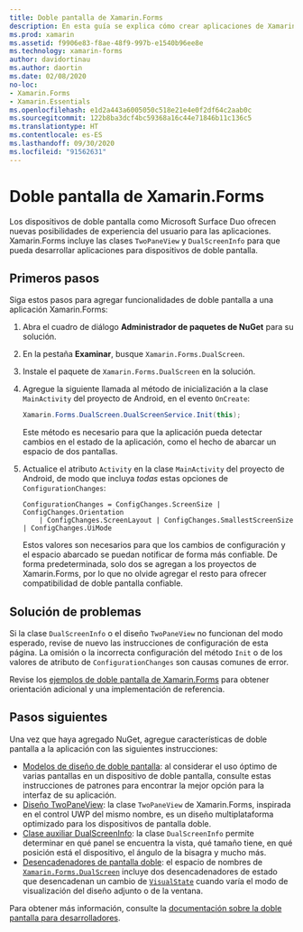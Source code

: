 ```yaml
---
title: Doble pantalla de Xamarin.Forms
description: En esta guía se explica cómo crear aplicaciones de Xamarin.Forms para dispositivos de doble pantalla.
ms.prod: xamarin
ms.assetid: f9906e83-f8ae-48f9-997b-e1540b96ee8e
ms.technology: xamarin-forms
author: davidortinau
ms.author: daortin
ms.date: 02/08/2020
no-loc:
- Xamarin.Forms
- Xamarin.Essentials
ms.openlocfilehash: e1d2a443a6005050c518e21e4e0f2df64c2aab0c
ms.sourcegitcommit: 122b8ba3dcf4bc59368a16c44e71846b11c136c5
ms.translationtype: HT
ms.contentlocale: es-ES
ms.lasthandoff: 09/30/2020
ms.locfileid: "91562631"
---
```

# <a name="no-locxamarinforms-dual-screen"></a>Doble pantalla de Xamarin.Forms

Los dispositivos de doble pantalla como Microsoft Surface Duo ofrecen nuevas posibilidades de experiencia del usuario para las aplicaciones. Xamarin.Forms incluye las clases `TwoPaneView` y `DualScreenInfo` para que pueda desarrollar aplicaciones para dispositivos de doble pantalla.

## <a name="get-started"></a>Primeros pasos

Siga estos pasos para agregar funcionalidades de doble pantalla a una aplicación Xamarin.Forms:

1. Abra el cuadro de diálogo **Administrador de paquetes de NuGet** para su solución.
2. En la pestaña **Examinar**, busque `Xamarin.Forms.DualScreen`.
3. Instale el paquete de `Xamarin.Forms.DualScreen` en la solución.
4. Agregue la siguiente llamada al método de inicialización a la clase `MainActivity` del proyecto de Android, en el evento `OnCreate`:

    ```csharp
    Xamarin.Forms.DualScreen.DualScreenService.Init(this);
    ```

    Este método es necesario para que la aplicación pueda detectar cambios en el estado de la aplicación, como el hecho de abarcar un espacio de dos pantallas.

5. Actualice el atributo `Activity` en la clase `MainActivity` del proyecto de Android, de modo que incluya _todas_ estas opciones de `ConfigurationChanges`:

    ```@csharp
    ConfigurationChanges = ConfigChanges.ScreenSize | ConfigChanges.Orientation
        | ConfigChanges.ScreenLayout | ConfigChanges.SmallestScreenSize | ConfigChanges.UiMode
    ```

    Estos valores son necesarios para que los cambios de configuración y el espacio abarcado se puedan notificar de forma más confiable. De forma predeterminada, solo dos se agregan a los proyectos de Xamarin.Forms, por lo que no olvide agregar el resto para ofrecer compatibilidad de doble pantalla confiable.

## <a name="troubleshooting"></a>Solución de problemas

Si la clase `DualScreenInfo` o el diseño `TwoPaneView` no funcionan del modo esperado, revise de nuevo las instrucciones de configuración de esta página. La omisión o la incorrecta configuración del método `Init` o de los valores de atributo de `ConfigurationChanges` son causas comunes de error.

Revise los [ejemplos de doble pantalla de Xamarin.Forms](/dual-screen/xamarin/samples) para obtener orientación adicional y una implementación de referencia.

## <a name="next-steps"></a>Pasos siguientes

Una vez que haya agregado NuGet, agregue características de doble pantalla a la aplicación con las siguientes instrucciones:

- [Modelos de diseño de doble pantalla](design-patterns.md): al considerar el uso óptimo de varias pantallas en un dispositivo de doble pantalla, consulte estas instrucciones de patrones para encontrar la mejor opción para la interfaz de su aplicación.
- [Diseño TwoPaneView](twopaneview.md): la clase `TwoPaneView` de Xamarin.Forms, inspirada en el control UWP del mismo nombre, es un diseño multiplataforma optimizado para los dispositivos de pantalla doble.
- [Clase auxiliar DualScreenInfo](dual-screen-info.md): la clase `DualScreenInfo` permite determinar en qué panel se encuentra la vista, qué tamaño tiene, en qué posición está el dispositivo, el ángulo de la bisagra y mucho más.
- [Desencadenadores de pantalla doble](triggers.md): el espacio de nombres de [`Xamarin.Forms.DualScreen`](xref:Xamarin.Forms.DualScreen) incluye dos desencadenadores de estado que desencadenan un cambio de [`VisualState`](xref:Xamarin.Forms.VisualState) cuando varía el modo de visualización del diseño adjunto o de la ventana.

Para obtener más información, consulte la [documentación sobre la doble pantalla para desarrolladores](/dual-screen/).